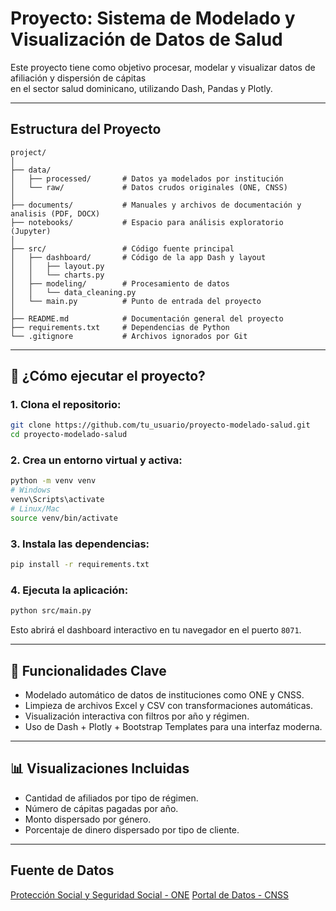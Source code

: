 # Proyecto: Sistema de Modelado y Visualización de Datos de Salud

Este proyecto tiene como objetivo procesar, modelar y visualizar datos de afiliación y dispersión de cápitas    
en el sector salud dominicano, utilizando Dash, Pandas y Plotly.

---

## Estructura del Proyecto
```
project/
│
├── data/
│   ├── processed/       # Datos ya modelados por institución
│   └── raw/             # Datos crudos originales (ONE, CNSS)
│
├── documents/           # Manuales y archivos de documentación y analisis (PDF, DOCX)
├── notebooks/           # Espacio para análisis exploratorio (Jupyter)
│
├── src/                 # Código fuente principal
│   ├── dashboard/       # Código de la app Dash y layout
│   │   ├── layout.py
│   │   └── charts.py
│   ├── modeling/        # Procesamiento de datos
│   │   └── data_cleaning.py
│   └── main.py          # Punto de entrada del proyecto
│
├── README.md            # Documentación general del proyecto
├── requirements.txt     # Dependencias de Python
└── .gitignore           # Archivos ignorados por Git
```

---

## 🚀 ¿Cómo ejecutar el proyecto?

### 1. Clona el repositorio:
```bash
git clone https://github.com/tu_usuario/proyecto-modelado-salud.git
cd proyecto-modelado-salud
```

### 2. Crea un entorno virtual y activa:
```bash
python -m venv venv
# Windows
venv\Scripts\activate
# Linux/Mac
source venv/bin/activate
```

### 3. Instala las dependencias:
```bash
pip install -r requirements.txt
```

### 4. Ejecuta la aplicación:
```bash
python src/main.py
```

Esto abrirá el dashboard interactivo en tu navegador en el puerto `8071`.

---

## 🧠 Funcionalidades Clave
- Modelado automático de datos de instituciones como ONE y CNSS.
- Limpieza de archivos Excel y CSV con transformaciones automáticas.
- Visualización interactiva con filtros por año y régimen.
- Uso de Dash + Plotly + Bootstrap Templates para una interfaz moderna.

---

## 📊 Visualizaciones Incluidas
- Cantidad de afiliados por tipo de régimen.
- Número de cápitas pagadas por año.
- Monto dispersado por género.
- Porcentaje de dinero dispersado por tipo de cliente.

---
## Fuente de Datos
[Protección Social y Seguridad Social - ONE](https://www.one.gob.do/datos-y-estadisticas/temas/estadisticas-sociales/proteccion-social-seguridad-social/)
[Portal de Datos - CNSS](https://cnss.gob.do/transparencia/estadisticas-institucionales/historico-indice-del-uso-tic-itcge)